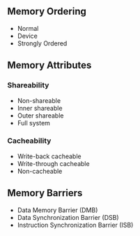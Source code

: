 ## Memory Ordering ##
- Normal
- Device
- Strongly Ordered

## Memory Attributes ##
### Shareability ###
- Non-shareable
- Inner shareable
- Outer shareable
- Full system

### Cacheability ###
- Write-back cacheable
- Write-through cacheable
- Non-cacheable

## Memory Barriers ##
- Data Memory Barrier (DMB)
- Data Synchronization Barrier (DSB)
- Instruction Synchronization Barrier (ISB)
